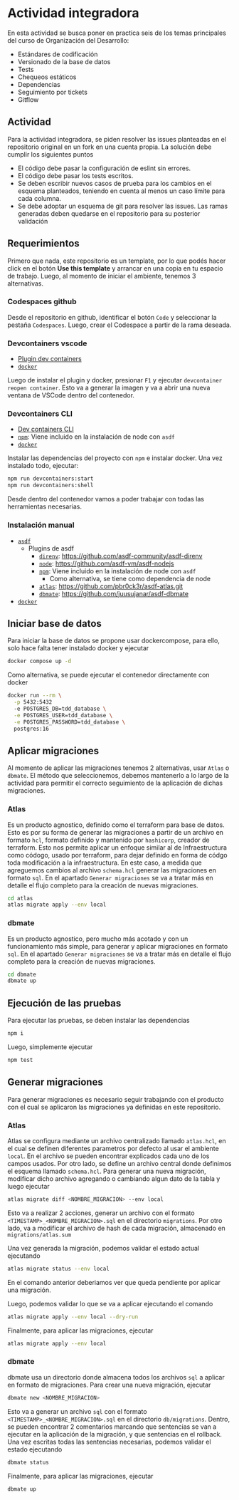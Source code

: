 # Actividad integradora

En esta actividad se busca poner en practica seis de los temas principales
del curso de Organización del Desarrollo:

- Estándares de codificación
- Versionado de la base de datos
- Tests
- Chequeos estáticos
- Dependencias
- Seguimiento por tickets
- Gitflow

## Actividad

Para la actividad integradora, se piden resolver las issues planteadas en el 
repositorio original en un fork en una cuenta propia. La solución debe cumplir
los siguientes puntos

- El código debe pasar la configuración de eslint sin errores.
- El código debe pasar los tests escritos.
- Se deben escribir nuevos casos de prueba para los cambios en el esquema
  planteados, teniendo en cuenta al menos un caso límite para cada columna.
- Se debe adoptar un esquema de git para resolver las issues. Las ramas
  generadas deben quedarse en el repositorio para su posterior validación

## Requerimientos

Primero que nada, este repositorio es un template, por lo que podés hacer click
en el botón **Use this template** y arrancar en una copia en tu espacio de
trabajo. Luego, al momento de iniciar el ambiente, tenemos 3 alternativas.

### Codespaces github

Desde el repositorio en github, identificar el botón `Code` y seleccionar la
pestaña `Codespaces`. Luego, crear el Codespace a partir de la rama deseada.

### Devcontainers vscode

- [Plugin dev containers](https://marketplace.visualstudio.com/items?itemName=ms-vscode-remote.remote-containers)
- [`docker`](https://docs.docker.com/engine/install/)

Luego de instalar el plugin y docker, presionar `F1` y ejecutar
`devcontainer reopen container`. Esto va a generar la imagen y va a abrir una
nueva ventana de VSCode dentro del contenedor.

### Devcontainers CLI

- [Dev containers CLI](https://www.npmjs.com/package/@devcontainers/cli)
- [`npm`](https://www.npmjs.com/): Viene incluido en la instalación de node con
  `asdf`
- [`docker`](https://docs.docker.com/engine/install/)

Instalar las dependencias del proyecto con `npm` e instalar docker. Una vez
instalado todo, ejecutar:

```bash
npm run devcontainers:start
npm run devcontainers:shell
```

Desde dentro del contenedor vamos a poder trabajar con todas las herramientas
necesarias.

### Instalación manual

- [`asdf`](https://asdf-vm.com/)
  - Plugins de asdf
    - [`direnv`](https://direnv.net/): https://github.com/asdf-community/asdf-direnv
    - [`node`](https://nodejs.org/en): https://github.com/asdf-vm/asdf-nodejs
    - [`npm`](https://www.npmjs.com/): Viene incluido en la instalación de node
      con `asdf`
      - Como alternativa, se tiene como dependencia de node
    - [`atlas`](https://atlasgo.io/): https://github.com/pbr0ck3r/asdf-atlas.git
    - [`dbmate`](https://github.com/amacneil/dbmate): https://github.com/juusujanar/asdf-dbmate
- [`docker`](https://docs.docker.com/engine/install/)

## Iniciar base de datos

Para iniciar la base de datos se propone usar dockercompose, para ello, solo
hace falta tener instalado docker y ejecutar

```bash
docker compose up -d
```

Como alternativa, se puede ejecutar el contenedor directamente con docker

```bash
docker run --rm \
  -p 5432:5432
  -e POSTGRES_DB=tdd_database \
  -e POSTGRES_USER=tdd_database \
  -e POSTGRES_PASSWORD=tdd_database \
  postgres:16
```

## Aplicar migraciones

Al momento de aplicar las migraciones tenemos 2 alternativas, usar `Atlas` o
`dbmate`. El método que seleccionemos, debemos mantenerlo a lo largo de la
actividad para permitir el correcto seguimiento de la aplicación de dichas
migraciones.

### Atlas

Es un producto agnostico, definido como el terraform para base de datos. Esto es
por su forma de generar las migraciones a partir de un archivo en formato `hcl`,
formato definido y mantenido por `hashicorp`, creador de terraform. Esto nos
permite aplicar un enfoque similar al de Infraestructura como códogo, usado por terraform, para dejar definido en forma de códgo toda modificación a la
infraestructura. En este caso, a medida que agreguemos cambios al archivo
`schema.hcl` generar las migraciones en formato `sql`. En el apartado `Generar migraciones` se va a
tratar más en detalle el flujo completo para la creación de nuevas migraciones.

```bash
cd atlas
atlas migrate apply --env local
```

### dbmate

Es un producto agnostico, pero mucho más acotado y con un funcionamiento más
simple, para generar y aplicar migraciones en formato `sql`. En el apartado
`Generar migraciones` se va a tratar más en detalle el flujo completo para la
creación de nuevas migraciones.

```bash
cd dbmate
dbmate up
```

## Ejecución de las pruebas

Para ejecutar las pruebas, se deben instalar las dependencias

```bash
npm i
```

Luego, simplemente ejecutar

```bash
npm test
```

## Generar migraciones

Para generar migraciones es necesario seguir trabajando con el producto con el
cual se aplicaron las migraciones ya definidas en este repositorio.

### Atlas

Atlas se configura mediante un archivo centralizado llamado `atlas.hcl`, en el
cual se definen diferentes parametros por defecto al usar el ambiente `local`.
En el archivo se pueden encontrar explicados cada uno de los campos usados. Por
otro lado, se define un archivo central donde definimos el esquema llamado
`schema.hcl`. Para generar una nueva migración, modificar dicho archivo
agregando o cambiando algun dato de la tabla y luego ejecutar

```bash
atlas migrate diff <NOMBRE_MIGRACION> --env local
```

Esto va a realizar 2 acciones, generar un archivo con el formato 
`<TIMESTAMP>_<NOMBRE_MIGRACION>.sql` en el directorio `migrations`. Por otro
lado, va a modificar el archivo de hash de cada migración, almacenado en
`migrations/atlas.sum`

Una vez generada la migración, podemos validar el estado actual ejecutando

```bash
atlas migrate status --env local
```

En el comando anterior deberiamos ver que queda pendiente por aplicar una
migración.

Luego, podemos validar lo que se va a aplicar ejecutando el comando

```bash
atlas migrate apply --env local --dry-run
```

Finalmente, para aplicar las migraciones, ejecutar

```bash
atlas migrate apply --env local
```

### dbmate

dbmate usa un directorio donde almacena todos los archivos `sql` a aplicar en
formato de migraciones. Para crear una nueva migración, ejecutar

```bash
dbmate new <NOMBRE_MIGRACION>
```

Esto va a generar un archivo `sql` con el formato
`<TIMESTAMP>_<NOMBRE_MIGRACION>.sql` en el directorio `db/migrations`. Dentro,
se pueden encontrar 2 comentarios marcando que sentencias se van a ejecutar en
la aplicación de la migración, y que sentencias en el rollback. Una vez escritas
todas las sentencias necesarias, podemos validar el estado ejecutando

```bash
dbmate status
```

Finalmente, para aplicar las migraciones, ejecutar

```bash
dbmate up
```
